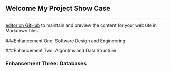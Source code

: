 ## Welcome My Project Show Case
-------------------------------------------------------------------------------------------------------------------------------------------------------------------
 [editor on GitHub](https://github.com/ErogitoBC/Erogito.github.io/edit/gh-pages/index.md) to maintain and preview the content for your website in Markdown files.

###Enhancement One: Software Design and Engineering 

###Enhancement Two: Algoritms and Data Structure 

### Enhancement Three: Databases
